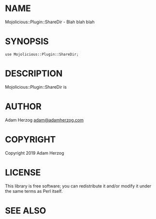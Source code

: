 # NAME

Mojolicious::Plugin::ShareDir - Blah blah blah

# SYNOPSIS

    use Mojolicious::Plugin::ShareDir;

# DESCRIPTION

Mojolicious::Plugin::ShareDir is

# AUTHOR

Adam Herzog <adam@adamherzog.com>

# COPYRIGHT

Copyright 2019 Adam Herzog

# LICENSE

This library is free software; you can redistribute it and/or modify
it under the same terms as Perl itself.

# SEE ALSO
